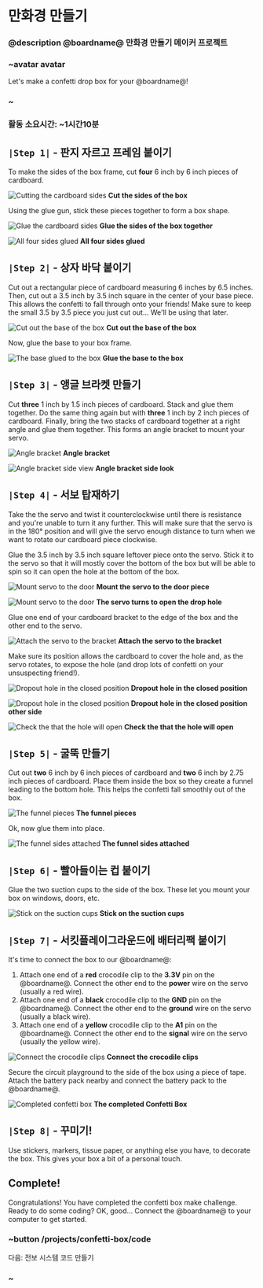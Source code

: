# 만화경 만들기

### @description @boardname@ 만화경 만들기 메이커 프로젝트

### ~avatar avatar

Let's make a confetti drop box for your @boardname@!

### ~

### 활동 소요시간: ~1시간10분

## `|Step 1|` - 판지 자르고 프레임 붙이기

To make the sides of the box frame, cut **four** 6 inch by 6 inch pieces of cardboard.

![Cutting the cardboard sides](/static/cp/projects/confetti-box/cut-cardboard.jpg) **Cut the sides of the box**

Using the glue gun, stick these pieces together to form a box shape.

![Glue the cardboard sides](/static/cp/projects/confetti-box/glue-sides.jpg) **Glue the sides of the box together**

![All four sides glued](/static/cp/projects/confetti-box/four-sides.jpg) **All four sides glued**

## `|Step 2|` - 상자 바닥 붙이기

Cut out a rectangular piece of cardboard measuring 6 inches by 6.5 inches. Then, cut out a 3.5 inch by 3.5 inch square in the center of your base piece. This allows the confetti to fall through onto your friends! Make sure to keep the small 3.5 by 3.5 piece you just cut out... We'll be using that later.

![Cut out the base of the box](/static/cp/projects/confetti-box/box-base.jpg) **Cut out the base of the box**

Now, glue the base to your box frame.

![The base glued to the box](/static/cp/projects/confetti-box/base-to-box.jpg) **Glue the base to the box**

## `|Step 3|` - 앵글 브라켓 만들기

Cut **three** 1 inch by 1.5 inch pieces of cardboard. Stack and glue them together. Do the same thing again but with **three** 1 inch by 2 inch pieces of cardboard. Finally, bring the two stacks of cardboard together at a right angle and glue them together. This forms an angle bracket to mount your servo.

![Angle bracket](/static/cp/projects/confetti-box/angle-bracket.jpg) **Angle bracket**

![Angle bracket side view](/static/cp/projects/confetti-box/angle-bracket-side.jpg) **Angle bracket side look**

## `|Step 4|` - 서보 탑재하기

Take the the servo and twist it counterclockwise until there is resistance and you're unable to turn it any further. This will make sure that the servo is in the 180° position and will give the servo enough distance to turn when we want to rotate our cardboard piece clockwise.

Glue the 3.5 inch by 3.5 inch square leftover piece onto the servo. Stick it to the servo so that it will mostly cover the bottom of the box but will be able to spin so it can open the hole at the bottom of the box.

![Mount servo to the door](/static/cp/projects/confetti-box/servo-mount-1.jpg) **Mount the servo to the door piece**

![Mount servo to the door](/static/cp/projects/confetti-box/servo-mount-2.jpg) **The servo turns to open the drop hole**

Glue one end of your cardboard bracket to the edge of the box and the other end to the servo.

![Attach the servo to the bracket](/static/cp/projects/confetti-box/attach-servo.jpg) **Attach the servo to the bracket**

Make sure its position allows the cardboard to cover the hole and, as the servo rotates, to expose the hole (and drop lots of confetti on your unsuspecting friend!).

![Dropout hole in the closed position](/static/cp/projects/confetti-box/drop-hole-closed.jpg) **Dropout hole in the closed position**

![Dropout hole in the closed position](/static/cp/projects/confetti-box/drop-hole-closed-2.jpg) **Dropout hole in the closed position other side**

![Check the that the hole will open](/static/cp/projects/confetti-box/drop-hole-open.jpg) **Check the that the hole will open**

## `|Step 5|` - 굴뚝 만들기

Cut out **two** 6 inch by 6 inch pieces of cardboard and **two** 6 inch by 2.75 inch pieces of cardboard. Place them inside the box so they create a funnel leading to the bottom hole. This helps the confetti fall smoothly out of the box.

![The funnel pieces](/static/cp/projects/confetti-box/funnel-parts.jpg) **The funnel pieces**

Ok, now glue them into place.

![The funnel sides attached](/static/cp/projects/confetti-box/funnel-sides.jpg) **The funnel sides attached**

## `|Step 6|` - 빨아들이는 컵 붙이기

Glue the two suction cups to the side of the box. These let you mount your box on windows, doors, etc.

![Stick on the suction cups](/static/cp/projects/confetti-box/suction-cups.jpg) **Stick on the suction cups**

## `|Step 7|` - 서킷플레이그라운드에 배터리팩 붙이기

It's time to connect the box to our @boardname@:

1. Attach one end of a **red** crocodile clip to the **3.3V** pin on the @boardname@. Connect the other end to the **power** wire on the servo (usually a red wire).
2. Attach one end of a **black** crocodile clip to the **GND** pin on the @boardname@. Connect the other end to the **ground** wire on the servo (usually a black wire).
3. Attach one end of a **yellow** crocodile clip to the **A1** pin on the @boardname@. Connect the other end to the **signal** wire on the servo (usually the yellow wire).

![Connect the crocodile clips](/static/cp/projects/confetti-box/attach-clips.jpg) **Connect the crocodile clips**

Secure the circuit playground to the side of the box using a piece of tape. Attach the battery pack nearby and connect the battery pack to the @boardname@.

![Completed confetti box](/static/cp/projects/confetti-box/finished-box.jpg) **The completed Confetti Box**

## `|Step 8|` - 꾸미기!

Use stickers, markers, tissue paper, or anything else you have, to decorate the box. This gives your box a bit of a personal touch.

## Complete!

Congratulations! You have completed the confetti box make challenge. Ready to do some coding? OK, good... Connect the @boardname@ to your computer to get started.

### ~button /projects/confetti-box/code

다음: 전보 시스템 코드 만들기

### ~